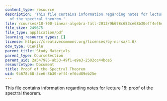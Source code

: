 ```yaml
---
content_type: resource
description: 'This file contains information regarding notes for lecture 18: proof
  of the spectral theorem.'
file: /courses/18-700-linear-algebra-fall-2013/9b678c683ce68b30eff4ef6cd89eb25e_MIT18_700F13_spctrl_thrm.pdf
file_size: 249675
file_type: application/pdf
learning_resource_types: []
license: https://creativecommons.org/licenses/by-nc-sa/4.0/
ocw_type: OCWFile
parent_title: Study Materials
parent_type: CourseSection
parent_uid: 2a547985-ab53-49f1-e9a3-2502cc44bce5
resourcetype: Document
title: Proof of the Spectral Theorem
uid: 9b678c68-3ce6-8b30-eff4-ef6cd89eb25e
---
```

This file contains information regarding notes for lecture 18: proof of the spectral theorem.